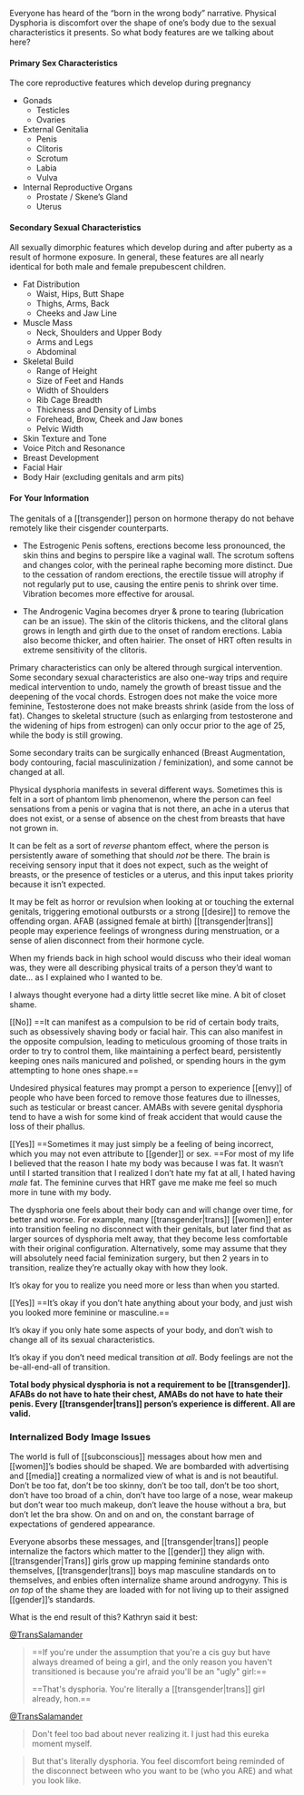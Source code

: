 Everyone has heard of the “born in the wrong body” narrative. Physical Dysphoria is discomfort over the shape of one’s body due to the sexual characteristics it presents. So what body features are we talking about here?

#### Primary Sex Characteristics

The core reproductive features which develop during pregnancy

-   Gonads
    -   Testicles
    -   Ovaries
-   External Genitalia
    -   Penis
    -   Clitoris
    -   Scrotum
    -   Labia
    -   Vulva
-   Internal Reproductive Organs
    -   Prostate / Skene’s Gland
    -   Uterus

#### Secondary Sexual Characteristics

All sexually dimorphic features which develop during and after puberty as a result of hormone exposure. In general, these features are all nearly identical for both male and female prepubescent children.

-   Fat Distribution
    -   Waist, Hips, Butt Shape
    -   Thighs, Arms, Back
    -   Cheeks and Jaw Line
-   Muscle Mass
    -   Neck, Shoulders and Upper Body
    -   Arms and Legs
    -   Abdominal
-   Skeletal Build
    -   Range of Height
    -   Size of Feet and Hands
    -   Width of Shoulders
    -   Rib Cage Breadth
    -   Thickness and Density of Limbs
    -   Forehead, Brow, Cheek and Jaw bones
    -   Pelvic Width
-   Skin Texture and Tone
-   Voice Pitch and Resonance
-   Breast Development
-   Facial Hair
-   Body Hair (excluding genitals and arm pits)

#### For Your Information

The genitals of a [[transgender]] person on hormone therapy do not behave remotely like their cisgender counterparts.

-   The Estrogenic Penis softens, erections become less pronounced, the skin thins and begins to perspire like a vaginal wall. The scrotum softens and changes color, with the perineal raphe becoming more distinct. Due to the cessation of random erections, the erectile tissue will atrophy if not regularly put to use, causing the entire penis to shrink over time. Vibration becomes more effective for arousal.
    
-   The Androgenic Vagina becomes dryer & prone to tearing (lubrication can be an issue). The skin of the clitoris thickens, and the clitoral glans grows in length and girth due to the onset of random erections. Labia also become thicker, and often hairier. The onset of HRT often results in extreme sensitivity of the clitoris.
    

Primary characteristics can only be altered through surgical intervention. Some secondary sexual characteristics are also one-way trips and require medical intervention to undo, namely the growth of breast tissue and the deepening of the vocal chords. Estrogen does not make the voice more feminine, Testosterone does not make breasts shrink (aside from the loss of fat). Changes to skeletal structure (such as enlarging from testosterone and the widening of hips from estrogen) can only occur prior to the age of 25, while the body is still growing.

Some secondary traits can be surgically enhanced (Breast Augmentation, body contouring, facial masculinization / feminization), and some cannot be changed at all.

Physical dysphoria manifests in several different ways. Sometimes this is felt in a sort of phantom limb phenomenon, where the person can feel sensations from a penis or vagina that is not there, an ache in a uterus that does not exist, or a sense of absence on the chest from breasts that have not grown in.

It can be felt as a sort of _reverse_ phantom effect, where the person is persistently aware of something that should _not_ be there. The brain is receiving sensory input that it does not expect, such as the weight of breasts, or the presence of testicles or a uterus, and this input takes priority because it isn’t expected.

It may be felt as horror or revulsion when looking at or touching the external genitals, triggering emotional outbursts or a strong [[desire]] to remove the offending organ. AFAB (assigned female at birth) [[transgender|trans]] people may experience feelings of wrongness during menstruation, or a sense of alien disconnect from their hormone cycle.

When my friends back in high school would discuss who their ideal woman was, they were all describing physical traits of a person they’d want to date... as I explained who I wanted to be.

I always thought everyone had a dirty little secret like mine. A bit of closet shame.

[[No]] ==It can manifest as a compulsion to be rid of certain body traits, such as obsessively shaving body or facial hair. This can also manifest in the opposite compulsion, leading to meticulous grooming of those traits in order to try to control them, like maintaining a perfect beard, persistently keeping ones nails manicured and polished, or spending hours in the gym attempting to hone ones shape.==

Undesired physical features may prompt a person to experience [[envy]] of people who have been forced to remove those features due to illnesses, such as testicular or breast cancer. AMABs with severe genital dysphoria tend to have a wish for some kind of freak accident that would cause the loss of their phallus.

[[Yes]] ==Sometimes it may just simply be a feeling of being incorrect, which you may not even attribute to [[gender]] or sex. ==For most of my life I believed that the reason I hate my body was because I was fat. It wasn’t until I started transition that I realized I don’t hate my fat at all, I hated having _male_ fat. The feminine curves that HRT gave me make me feel so much more in tune with my body.

The dysphoria one feels about their body can and will change over time, for better and worse. For example, many [[transgender|trans]] [[women]] enter into transition feeling no disconnect with their genitals, but later find that as larger sources of dysphoria melt away, that they become less comfortable with their original configuration. Alternatively, some may assume that they will absolutely need facial feminization surgery, but then 2 years in to transition, realize they’re actually okay with how they look.

It’s okay for you to realize you need more or less than when you started.

[[Yes]] ==It’s okay if you don’t hate anything about your body, and just wish you looked more feminine or masculine.==

It’s okay if you only hate some aspects of your body, and don’t wish to change all of its sexual characteristics.

It’s okay if you don’t need medical transition _at all_. Body feelings are not the be-all-end-all of transition.

**Total body physical dysphoria is not a requirement to be [[transgender]]. AFABs do not have to hate their chest, AMABs do not have to hate their penis. Every [[transgender|trans]] person’s experience is different. All are valid.**

### Internalized Body Image Issues 
The world is full of [[subconscious]] messages about how men and [[women]]’s bodies should be shaped. We are bombarded with advertising and [[media]] creating a normalized view of what is and is not beautiful. Don’t be too fat, don’t be too skinny, don’t be too tall, don’t be too short, don’t have too broad of a chin, don’t have too large of a nose, wear makeup but don’t wear too much makeup, don’t leave the house without a bra, but don’t let the bra show. On and on and on, the constant barrage of expectations of gendered appearance.

Everyone absorbs these messages, and [[transgender|trans]] people internalize the factors which matter to the [[gender]] they align with. [[transgender|Trans]] girls grow up mapping feminine standards onto themselves, [[transgender|trans]] boys map masculine standards on to themselves, and enbies often internalize shame around androgyny. This is _on top_ of the shame they are loaded with for not living up to their assigned [[gender]]’s standards.

What is the end result of this? Kathryn said it best:

[@TransSalamander](https://twitter.com/TransSalamander/status/947522372315369472)

> ==If you're under the assumption that you're a cis guy but have always dreamed of being a girl, and the only reason you haven't transitioned is because you're afraid you'll be an "ugly" girl:==
>
> ==That's dysphoria. You're literally a [[transgender|trans]] girl already, hon.==

[@TransSalamander](https://twitter.com/TransSalamander/status/947523244948680705) 

> Don't feel too bad about never realizing it. I just had this eureka moment myself.

> But that's literally dysphoria. You feel discomfort being reminded of the disconnect between who you want to be (who you ARE) and what you look like.